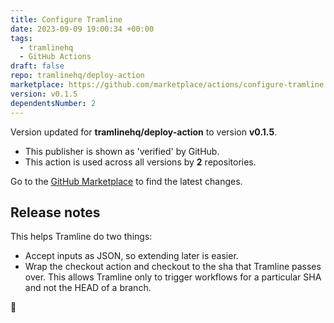 ```yaml
---
title: Configure Tramline
date: 2023-09-09 19:00:34 +00:00
tags:
  - tramlinehq
  - GitHub Actions
draft: false
repo: tramlinehq/deploy-action
marketplace: https://github.com/marketplace/actions/configure-tramline
version: v0.1.5
dependentsNumber: 2
---
```



Version updated for **tramlinehq/deploy-action** to version **v0.1.5**.
- This publisher is shown as 'verified' by GitHub.
- This action is used across all versions by **2** repositories.

Go to the [GitHub Marketplace](https://github.com/marketplace/actions/configure-tramline) to find the latest changes.

## Release notes

This helps Tramline do two things:

* Accept inputs as JSON, so extending later is easier.
* Wrap the checkout action and checkout to the sha that Tramline passes over. This allows Tramline only to trigger workflows for a particular SHA and not the HEAD of a branch.

🚀
